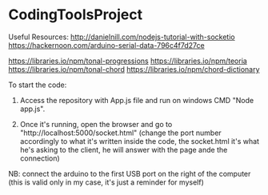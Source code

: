 # CodingToolsProject
Useful Resources: http://danielnill.com/nodejs-tutorial-with-socketio
                  https://hackernoon.com/arduino-serial-data-796c4f7d27ce

https://libraries.io/npm/tonal-progressions
https://libraries.io/npm/teoria
https://libraries.io/npm/tonal-chord
https://libraries.io/npm/chord-dictionary


To start the code:
1) Access the repository with App.js file and run on windows CMD "Node app.js".

2) Once it's running, open the browser and go to "http://localhost:5000/socket.html" (change the port number accordingly to what it's written inside the code, the socket.html it's what he's asking to the client, he will answer with the page ande the connection)

NB: connect the arduino to the first USB port on the right of the computer (this is valid only in my case, it's just a reminder for myself)
